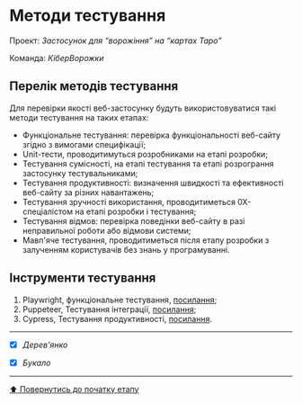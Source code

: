 # Методи тестування

Проект: *Застосунок для “ворожіння” на “картах Таро”*

Команда: *КіберВорожки*

## Перелік методів тестування 

Для перевірки якості веб-застосунку будуть використовуватися такі методи тестування на таких етапах:
- Функціональне тестування: перевірка функціональності веб-сайту згідно з вимогами специфікації;
- Unit-тести, проводитимуться розробниками на етапі розробки;
- Тестування сумісності, на етапі тестування та етапі розрограння застосунку тестувальниками;
- Тестування продуктивності: визначення швидкості та ефективності веб-сайту за різних навантажень;
- Тестування зручності використання, проводитиметься 0Х-спеціалістом на етапі розробки і тестування;
- Тестування відмов: перевірка поведінки веб-сайту в разі неправильної роботи або відмови системи;
- Мавп'яче тестування, проводитиметься після етапу розробки з залученням користувачів без знань у програмуванні.

## Інструменти тестування

1. Playwright, функціональне тестування, [посилання](https://playwright.dev/);
2. Puppeteer, Тестування інтеграції, [посилання](https://pptr.dev/);
4. Cypress, Тестування продуктивності, [посилання](https://www.cypress.io/).

---

- [x] *Дерев'янко*
- [x] *Букало*


---
[:arrow_up: Повернутись до початку етапу](/docs/2.Planning/README.md)
